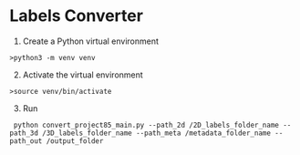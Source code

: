 # Labels Converter

1. Create a Python virtual environment
```commandline
>python3 -m venv venv
```
2. Activate the virtual environment
```commandline
>source venv/bin/activate
```
3. Run
```commandline
 python convert_project85_main.py --path_2d /2D_labels_folder_name --path_3d /3D_labels_folder_name --path_meta /metadata_folder_name --path_out /output_folder
```
